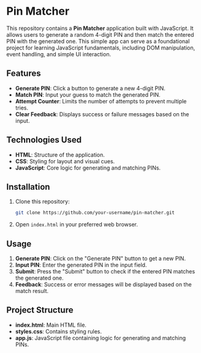 # Pin Matcher

This repository contains a **Pin Matcher** application built with JavaScript. It allows users to generate a random 4-digit PIN and then match the entered PIN with the generated one. This simple app can serve as a foundational project for learning JavaScript fundamentals, including DOM manipulation, event handling, and simple UI interaction.

## Features

- **Generate PIN**: Click a button to generate a new 4-digit PIN.
- **Match PIN**: Input your guess to match the generated PIN.
- **Attempt Counter**: Limits the number of attempts to prevent multiple tries.
- **Clear Feedback**: Displays success or failure messages based on the input.

## Technologies Used

- **HTML**: Structure of the application.
- **CSS**: Styling for layout and visual cues.
- **JavaScript**: Core logic for generating and matching PINs.

## Installation

1. Clone this repository:
    ```bash
    git clone https://github.com/your-username/pin-matcher.git
    ```
2. Open `index.html` in your preferred web browser.

## Usage

1. **Generate PIN**: Click on the "Generate PIN" button to get a new PIN.
2. **Input PIN**: Enter the generated PIN in the input field.
3. **Submit**: Press the "Submit" button to check if the entered PIN matches the generated one.
4. **Feedback**: Success or error messages will be displayed based on the match result.

## Project Structure

- **index.html**: Main HTML file.
- **styles.css**: Contains styling rules.
- **app.js**: JavaScript file containing logic for generating and matching PINs.